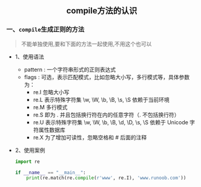 ## <center>compile方法的认识</center>

### 一、`compile`生成正则的方法
  > 不能单独使用,要和下面的方法一起使用,不用这个也可以

* 1、使用语法
  * pattern : 一个字符串形式的正则表达式
  * flags : 可选，表示匹配模式，比如忽略大小写，多行模式等，具体参数为：
    * re.I 忽略大小写
    * re.L 表示特殊字符集 \w, \W, \b, \B, \s, \S 依赖于当前环境
    * re.M 多行模式
    * re.S 即为 . 并且包括换行符在内的任意字符（. 不包括换行符）
    * re.U 表示特殊字符集 \w, \W, \b, \B, \d, \D, \s, \S 依赖于 Unicode 字符属性数据库
    * re.X 为了增加可读性，忽略空格和 # 后面的注释

* 2、使用案例

  ```py
  import re

  if __name__ == "__main__":
      print(re.match(re.compile(r'www', re.I), 'www.runoob.com'))
  ```